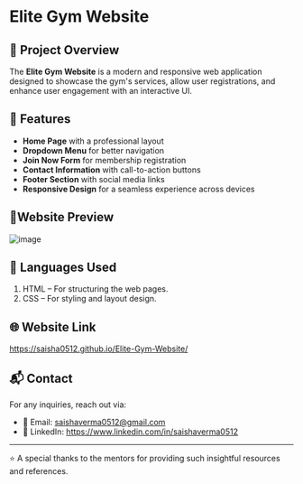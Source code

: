 # Elite Gym Website

## 🚀 Project Overview
The **Elite Gym Website** is a modern and responsive web application designed to showcase the gym's services, allow user registrations, and enhance user engagement with an interactive UI.

## 📌 Features
- **Home Page** with a professional layout
- **Dropdown Menu** for better navigation
- **Join Now Form** for membership registration
- **Contact Information** with call-to-action buttons
- **Footer Section** with social media links
- **Responsive Design** for a seamless experience across devices

## 🌟Website Preview
![image](https://github.com/user-attachments/assets/3974a2d5-44a1-4127-bf91-427429c1aa97)


## 🔧 Languages Used
1. HTML – For structuring the web pages.
2. CSS – For styling and layout design.

## 🌐 Website Link
https://saisha0512.github.io/Elite-Gym-Website/

## 📬 Contact
For any inquiries, reach out via:
- 📧 Email: saishaverma0512@gmail.com
- 🔗 LinkedIn: https://www.linkedin.com/in/saishaverma0512

---
⭐ A special thanks to the mentors for providing such insightful resources and references.


